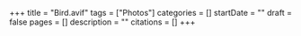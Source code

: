 +++
title = "Bird.avif"
tags = ["Photos"]
categories = []
startDate = ""
draft = false
pages = []
description = ""
citations = []
+++
